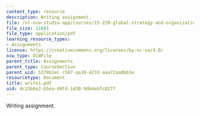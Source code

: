 ```yaml
---
content_type: resource
description: Writing assignment.
file: /ol-ocw-studio-app/courses/15-220-global-strategy-and-organization-spring-2008/4c25b8e2b5ead9fd1d309db4ebfc027f_write1.pdf
file_size: 11681
file_type: application/pdf
learning_resource_types:
- Assignments
license: https://creativecommons.org/licenses/by-nc-sa/4.0/
ocw_type: OCWFile
parent_title: Assignments
parent_type: CourseSection
parent_uid: 5378b1ec-c587-aa18-4233-aaa72aa8bb3e
resourcetype: Document
title: write1.pdf
uid: 4c25b8e2-b5ea-d9fd-1d30-9db4ebfc027f
---
```

Writing assignment.